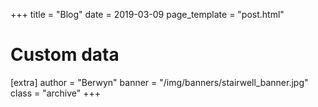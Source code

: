 +++
title = "Blog"
date = 2019-03-09
page_template = "post.html"

# Custom data
[extra]
author = "Berwyn"
banner = "/img/banners/stairwell_banner.jpg"
class = "archive"
+++
